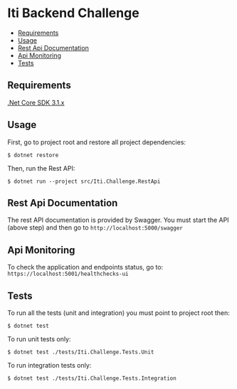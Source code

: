 # Iti Backend Challenge

* [Requirements](#Requirements)
* [Usage](#Usage)
* [Rest Api Documentation](#Rest-Api-Documentation)
* [Api Monitoring](#Api-Monitoring)
* [Tests](#Tests)

## Requirements

<a href="https://dotnet.microsoft.com/download/dotnet/3.1">.Net Core SDK 3.1.x</a>

## Usage

First, go to project root and restore all project dependencies:
```shell
$ dotnet restore
```

Then, run the Rest API:
```shell
$ dotnet run --project src/Iti.Challenge.RestApi
```

## Rest Api Documentation

The rest API documentation is provided by Swagger. You must start the API (above step) and then go to `http://localhost:5000/swagger`

## Api Monitoring

To check the application and endpoints status, go to:
`https://localhost:5001/healthchecks-ui`

## Tests

To run all the tests (unit and integration) you must point to project root then:
```shell
$ dotnet test
```

To run unit tests only:
```shell
$ dotnet test ./tests/Iti.Challenge.Tests.Unit
```

To run integration tests only:
```shell
$ dotnet test ./tests/Iti.Challenge.Tests.Integration
```
